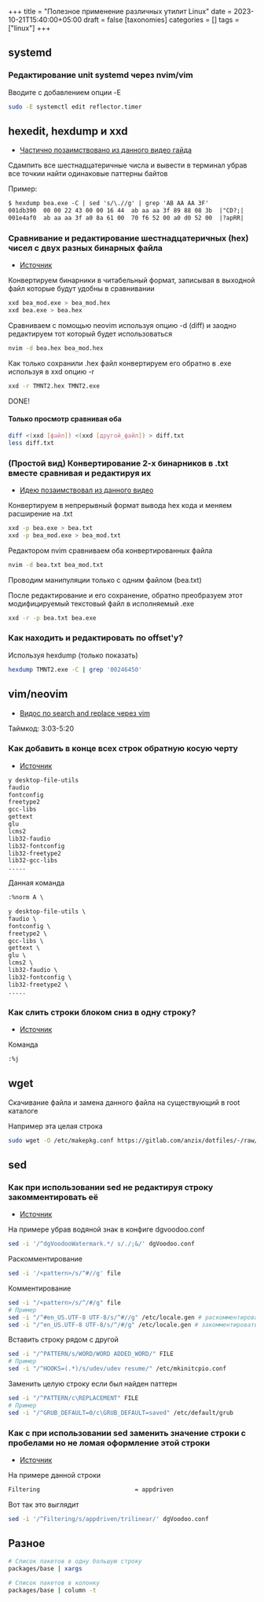 +++
title = "Полезное применение различных утилит Linux"
date = 2023-10-21T15:40:00+05:00
draft = false
[taxonomies]
categories = []
tags = ["linux"]
+++

## systemd

### Редактирование unit systemd через nvim/vim

Вводите с добавлением опции -E

```sh
sudo -E systemctl edit reflector.timer
```

## hexedit, hexdump и xxd

- [Частично позаимствовано из данного видео гайда](https://www.youtube.com/watch?v=AbdkZZZ7-qA)

Сдампить все шестнадцатеричные числа и вывести в терминал убрав все точкии найти одинаковые паттерны байтов

Пример:

```txt
$ hexdump bea.exe -C | sed 's/\.//g' | grep 'AB AA AA 3F'
001db390  00 00 22 43 00 00 16 44  ab aa aa 3f 89 88 08 3b  |"CD?;|
001e4af0  ab aa aa 3f a0 8a 61 00  70 f6 52 00 a0 d0 52 00  |?apRR|
```

### Сравнивание и редактирование шестнадцатеричных (hex) чисел с двух разных бинарных файла

- [Источник](https://superuser.com/questions/125376/how-do-i-compare-binary-files-in-linux)

Конвертируем бинарники в читабельный формат, записывая в выходной файл которые будут удобны в сравнивании

```sh
xxd bea_mod.exe > bea_mod.hex
xxd bea.exe > bea.hex
```

Сравниваем с помощью neovim используя опцию -d (diff) и заодно редактируем тот который будет использоваться

```sh
nvim -d bea.hex bea_mod.hex
```

Как только сохранили .hex файл конвертируем его обратно в .exe используя в xxd опцию -r

```sh
xxd -r TMNT2.hex TMNT2.exe
```

DONE!

#### Только просмотр сравнивая оба

```sh
diff <(xxd [файл]) <(xxd [другой_файл]) > diff.txt
less diff.txt
```

### (Простой вид) Конвертирование 2-х бинарников в .txt вместе сравнивая и редактируя их

- [Идею позаимствовал из данного видео](https://www.youtube.com/watch?v=QU7CDAPoUiI)

Конвертируем в непрерывный формат вывода hex кода и меняем расширение на .txt

```sh
xxd -p bea.exe > bea.txt
xxd -p bea_mod.exe > bea_mod.txt
```

Редактором nvim сравниваем оба конвертированных файла

```sh
nvim -d bea.txt bea_mod.txt
```

Проводим манипуляции только с одним файлом (bea.txt)

После редактирование и его сохранение, обратно преобразуем этот модифицируемый текстовый файл в исполняемый .exe

```sh
xxd -r -p bea.txt bea.exe
```

### Как находить и редактировать по offset'у?

Используя hexdump (только показать)

```sh
hexdump TMNT2.exe -C | grep '00246450'
```

## vim/neovim

- [Видос по search and replace через vim](https://youtu.be/AZmEK1cjTgA?t=189)

Таймкод: 3:03-5:20

### Как добавить в конце всех строк обратную косую черту

- [Источник](https://stackoverflow.com/questions/594448/how-can-i-add-a-string-to-the-end-of-each-line-in-vim)

```txt
y desktop-file-utils
faudio
fontconfig
freetype2
gcc-libs
gettext
glu
lcms2
lib32-faudio
lib32-fontconfig
lib32-freetype2
lib32-gcc-libs
.....
```

Данная команда

```txt
:%norm A \
```

```txt
y desktop-file-utils \
faudio \
fontconfig \
freetype2 \
gcc-libs \
gettext \
glu \
lcms2 \
lib32-faudio \
lib32-fontconfig \
lib32-freetype2 \
.....
```

### Как слить строки блоком сниз в одну строку?

- [Источник](https://stackoverflow.com/questions/6577508/how-can-i-merge-multiple-lines-into-one-line-in-vim)

Команда

```txt
:%j
```

## wget

Скачивание файла и замена данного файла на существующий в root каталоге

Например эта целая строка

```sh
sudo wget -O /etc/makepkg.conf https://gitlab.com/anzix/dotfiles/-/raw/master/makepkg.conf
```

## sed

### Как при использовании sed не редактируя строку закомментировать её

- [Источник](https://unix.stackexchange.com/a/336774)

На примере убрав водяной знак в конфиге dgvoodoo.conf

```sh
sed -i '/^dgVoodooWatermark.*/ s/./;&/' dgVoodoo.conf
```

Раскомментирование

```sh
sed -i '/<pattern>/s/^#//g' file
```

Комментирование

```sh
sed -i "/<pattern>/s/^/#/g" file
# Пример
sed -i "/^#en_US.UTF-8 UTF-8/s/^#//g" /etc/locale.gen # раскомментировать
sed -i "/^en_US.UTF-8 UTF-8/s/^/#/g" /etc/locale.gen # закомментировать
```

Вставить строку рядом с другой

```sh
sed -i "/^PATTERN/s/WORD/WORD ADDED_WORD/" FILE
# Пример
sed -i "/^HOOKS=(.*)/s/udev/udev resume/" /etc/mkinitcpio.conf
```

Заменить целую строку если был найден паттерн

```sh
sed -i "/^PATTERN/c\REPLACEMENT" FILE
# Пример
sed -i "/^GRUB_DEFAULT=0/c\GRUB_DEFAULT=saved" /etc/default/grub
```

### Как с при использовании sed заменить значение строки с пробелами но не ломая оформление этой строки

- [Источник](https://stackoverflow.com/questions/44234364/replace-string-with-space-using-sed)

На примере данной строки

```txt
Filtering                           = appdriven
```

Вот так это выглядит

```sh
sed -i '/^Filtering/s/appdriven/trilinear/' dgVoodoo.conf
```

## Разное

```sh
# Список пакетов в одну большую строку
packages/base | xargs

# Список пакетов в колонку
packages/base | column -t
```
